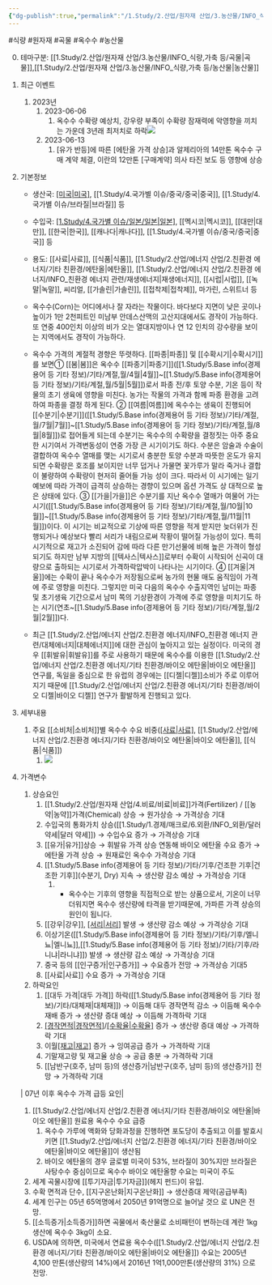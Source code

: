 ```yaml
---
{"dg-publish":true,"permalink":"/1.Study/2.산업/원자재 산업/3.농산물/INFO_식량,가축 등/옥수수/","created":"2024-11-20T21:02:28.931+09:00","updated":"2025-06-26T15:34:14.292+09:00"}
---
```


#식량 #원자재 #곡물 #옥수수 #농산물 

0. 테마구분: [[1.Study/2.산업/원자재 산업/3.농산물/INFO_식량,가축 등/곡물\|곡물]],[[1.Study/2.산업/원자재 산업/3.농산물/INFO_식량,가축 등/농산물\|농산물]]

1. 최근 이벤트
	1. 2023년 
		1. 2023-06-06
			1. 옥수수 수확량 예상치, 강우량 부족이 수확량 잠재력에 악영향을 끼치는 가운데 3년래 최저치로 하락![](https://i.imgur.com/8z8pdrC.png)
		2. 2023-06-13
			1. [유가 반등]에 따른 [에탄올 가격 상승]과 알제리아의 14만톤 옥수수 구매 계약  체결, 이란의 12만톤 [구매계약] 의사 타진 보도 등 영향에 상승


1. 기본정보

	- 생산국: [[미국\|미국]](63%), [[1.Study/4.국가별 이슈/중국/중국\|중국]], [[1.Study/4.국가별 이슈/브라질\|브라질]] 등
	- 수입국: [[1.Study/4.국가별 이슈/일본/일본\|일본]](20%), [[멕시코\|멕시코]], [[대만\|대만]], [[한국\|한국]], [[캐나다\|캐나다]], [[1.Study/4.국가별 이슈/중국/중국\|중국]] 등
	- 용도: [[사료\|사료]], [[식품\|식품]], [[1.Study/2.산업/에너지 산업/2.친환경 에너지/기타 친환경/에탄올\|에탄올]], [[1.Study/2.산업/에너지 산업/2.친환경 에너지/INFO_친환경 에너지 관련/재생에너지\|재생에너지]], [[시럽\|시럽]], [[녹말\|녹말]], 씨리얼, [[가솔린\|가솔린]], [[접착제\|접착제]], 마가린, 스위트너 등

	- 옥수수(Corn)는 어디에서나 잘 자라는 작물이다. 바다보다 지면이 낮은 곳이나 높이가 1만 2천피트인 미남부 안데스산맥의 고산지대에서도 경작이 가능하다. 또 연중 400인치 이상의 비가 오는 열대지방이나 연 12 인치의 강수량을 보이는 지역에서도 경작이 가능하다. 
	- 옥수수 가격의 계절적 경향은 뚜렷하다. [[파종\|파종]] 및 [[수확시기\|수확시기]]를 보면① [[봄\|봄]]은 옥수수 [[파종기\|파종기]]([[1.Study/5.Base info(경제용어 등 기타 정보)/기타/계절,월/4월\|4월]]~[[1.Study/5.Base info(경제용어 등 기타 정보)/기타/계절,월/5월\|5월]])로서 파종 전/후 토양 수분, 기온 등이 작물의 초기 생육에 영향을 미친다. 농가는 작물의 가격과 함께 파종 환경을 고려하여 파종을 결정 하게 된다. ② [[여름\|여름]]에 옥수수는 생육이 진행되어 [[수분기\|수분기]]([[1.Study/5.Base info(경제용어 등 기타 정보)/기타/계절,월/7월\|7월]]~[[1.Study/5.Base info(경제용어 등 기타 정보)/기타/계절,월/8월\|8월]])로 접어들게 되는데 수분기는 옥수수의 수확량을 결정짓는 아주 중요한 시기여서 가격변동성이 연중 가장 큰 시기이기도 하다. 수분은 암술과 수술이 결합하여 옥수수 열매를 맺는 시기로서 충분한 토양 수분과 따뜻한 온도가 유지되면 수확량은 호조를 보이지만 너무 덥거나 가물면 꽃가루가 말라 죽거나 결합이 불량하여 수확량이 현저히 줄어들 가능 성이 크다. 따라서 이 시기에는 일기예보에 따라 가격이 급격히 상승하는 경향이 있으며 옵션 가격도 상 대적으로 높은 상태에 있다. ③ [[가을\|가을]]은 수분기를 지난 옥수수 열매가 여물어 가는 시기([[1.Study/5.Base info(경제용어 등 기타 정보)/기타/계절,월/10월\|10월]]~[[1.Study/5.Base info(경제용어 등 기타 정보)/기타/계절,월/11월\|11월]])이다. 이 시기는 비교적으로 기상에 따른 영향을 적게 받지만 늦더위가 진행되거나 예상보다 빨리 서리가 내림으로써 작황이 떨어질 가능성이 있다. 특히 시기적으로 재고가 소진되어 감에 따라 다른 만기선물에 비해 높은 가격이 형성되기도 하지만 남부 지방의 [[텍사스\|텍사스]]로부터 수확이 시작되어 신곡이 대량으로 출하되는 시기로서 가격하락압박이 나타나는 시기이다. ④ [[겨울\|겨울]]에는 수확이 끝나 옥수수가 저장됨으로써 농가의 현물 매도 움직임이 가격에 주로 영향을 미친다. 그렇지만 미국 다음의 옥수수 수출지역인 남미는 파종 및 초기생육 기간으로서 남미 쪽의 기상환경이 가격에 주로 영향을 미치기도 하는 시기(연초~[[1.Study/5.Base info(경제용어 등 기타 정보)/기타/계절,월/2월\|2월]])다. 
	- 최근 [[1.Study/2.산업/에너지 산업/2.친환경 에너지/INFO_친환경 에너지 관련/대체에너지\|대체에너지]]에 대한 관심이 높아지고 있는 실정이다. 미국의 경우 [[휘발유\|휘발유]]를 주로 사용하기 때문에 옥수수를 이용한 [[1.Study/2.산업/에너지 산업/2.친환경 에너지/기타 친환경/바이오 에탄올\|바이오 에탄올]] 연구를, 독일을 중심으로 한 유럽의 경우에는 [[디젤\|디젤]]소비가 주로 이루어지기 때문에 [[1.Study/2.산업/에너지 산업/2.친환경 에너지/기타 친환경/바이오 디젤\|바이오 디젤]] 연구가 활발하게 진행되고 있다.


1. 세부내용
	1. 주요 [[소비처\|소비처]]별 옥수수 수요 비중([[사료\|사료]](60%), [[1.Study/2.산업/에너지 산업/2.친환경 에너지/기타 친환경/바이오 에탄올\|바이오 에탄올]], [[식품\|식품]])
		1. ![](https://i.imgur.com/DpufYoL.jpg)
		   
2. 가격변수
	1. 상승요인
		1. [[1.Study/2.산업/원자재 산업/4.비료/비료\|비료]]가격(Fertilizer) / [[농약\|농약]]가격(Chemical) 상승 → 원가상승 → 가격상승 기대 
		2. 수입국의 통화가치 상승([[1.Study/1.경제/매크로/6.외환/INFO_외환/달러 약세\|달러 약세]]) → 수입수요 증가 → 가격상승 기대 
		3. [[유가\|유가]]상승  → 휘발유 가격 상승 연동해 바이오 에탄올 수요 증가 → 에탄올 가격 상승 → 원재료인 옥수수 가격상승 기대 
		4. [[1.Study/5.Base info(경제용어 등 기타 정보)/기타/기후/건조한 기후\|건조한 기후]](수분기, Dry) 지속 → 생산량 감소 예상 → 가격상승 기대 
			1. - 옥수수는 기후의 영향을 직접적으로 받는 상품으로서, 기온이 너무 더워지면 옥수수 생산량에 타격을 받기때문에, 가파른 가격 상승의 원인이 됩니다.
		5. [[강우\|강우]], [[서리\|서리]](수확기) 발생 → 생산량 감소 예상 → 가격상승 기대 
		6. 이상기온([[1.Study/5.Base info(경제용어 등 기타 정보)/기타/기후/엘니뇨\|엘니뇨]],[[1.Study/5.Base info(경제용어 등 기타 정보)/기타/기후/라니냐\|라니냐]]) 발생 → 생산량 감소 예상 → 가격상승 기대 
		7. 중국 등의 [[인구증가\|인구증가]] → 수요증가 전망 → 가격상승 기대5
		8. [[사료\|사료]] 수요 증가 → 가격상승 기대
	2. 하락요인
		1. [[대두 가격\|대두 가격]] 하락([[1.Study/5.Base info(경제용어 등 기타 정보)/기타/대체재\|대체재]]) → 이듬해 대두 경작면적 감소 → 이듬해 옥수수 재배 증가 → 생산량 증대 예상 → 이듬해 가격하락 기대 
		2. [[경작면적\|경작면적]](Area)/[[수확율\|수확율]](Yield) 증가 → 생산량 증대 예상 → 가격하락 기대 
		3. 이월[[재고\|재고]](Carry-in) 증가 → 잉여공급 증가 → 가격하락 기대 
		4. 기말재고량 및 재고율 상승 → 공급 충분 → 가격하락 기대 
		5. [[남반구(호주, 남미 등)의 생산증가\|남반구(호주, 남미 등)의 생산증가]] 전망 → 가격하락 기대

	| 07년 이후 옥수수 가격 급등 요인| 
	1) [[1.Study/2.산업/에너지 산업/2.친환경 에너지/기타 친환경/바이오 에탄올\|바이오 에탄올]] 원료용 옥수수 수요 급증 
		1) 옥수수 가루에 액화와 당화과정을 진행하면 포도당이 추출되고 이를 발효시키면 [[1.Study/2.산업/에너지 산업/2.친환경 에너지/기타 친환경/바이오 에탄올\|바이오 에탄올]]이 생산됨
		2) 바이오 에탄올의 경우 글로벌 미국이 53%, 브라질이 30%지만 브라질은 사탕수수 중심이므로 옥수수 바이오 에탄올향 수요는 미국이 주도
	2) 세계 곡물시장에 [[투기자금\|투기자금]](헤지 펀드)이 유입. 
	3) 수확 면적과 단수, [[지구온난화\|지구온난화]] → 생산증대 제약(공급부족)
	4) 세계 인구는 05년 65억명에서 2050년 91억명으로 늘어날 것으 로 UN은 전망. 
	5) [[소득증가\|소득증가]]하면 곡물에서 축산물로 소비패턴이 변하는데 계란 1kg 생산에 옥수수 3kg이 소요. 
	6) USDA에 의하면, 미국에서 연료용 옥수수([[1.Study/2.산업/에너지 산업/2.친환경 에너지/기타 친환경/바이오 에탄올\|바이오 에탄올]]) 수요는 2005년 4,100 만톤(생산량의 14%)에서 2016년 1억1,000만톤(생산량의 31%) 으로 전망.